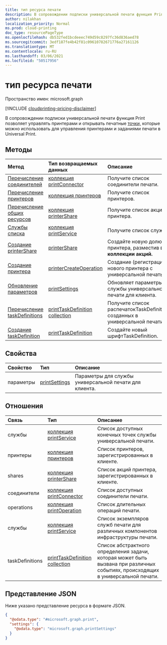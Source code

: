 ```yaml
---
title: тип ресурса печати
description: В сопровождении подписки универсальной печати функция Print позволяет управлять принтерами и открывать печатные точки, которые можно использовать для управления принтерами и заданиями печати в Universal Print.
author: nilakhan
localization_priority: Normal
ms.prod: cloud-printing
doc_type: resourcePageType
ms.openlocfilehash: db532fed1bcdeeec749d59c8297fc36d836aed78
ms.sourcegitcommit: 3edf187fe4b42f81c09610782671776a27161126
ms.translationtype: MT
ms.contentlocale: ru-RU
ms.lasthandoff: 03/06/2021
ms.locfileid: "50517956"
---
```

# <a name="print-resource-type"></a>тип ресурса печати

Пространство имен: microsoft.graph

[!INCLUDE [cloudprinting-pricing-disclaimer](../../includes/cloudprinting-pricing-disclaimer.md)]

В сопровождении подписки универсальной печати функция Print позволяет управлять принтерами и открывать печатные [точки,](printserviceendpoint.md) которые можно использовать для управления принтерами и заданиями печати в Universal Print.

## <a name="methods"></a>Методы
|Метод|Тип возвращаемых данных|Описание|
|:---|:---|:---|
| [Перечисление соединителей](../api/print-list-connectors.md) | [коллекция printConnector](printconnector.md) | Получите список соединители печати. |
| [Перечисление принтеров](../api/print-list-printers.md) | [коллекция принтеров](printer.md) | Получите список принтеров. |
| [Перечисление общих ресурсов](../api/print-list-shares.md) | [коллекция printerShare](printershare.md) | Получите список акций принтера. |
| [Службы списка](../api/print-list-services.md) | [коллекция printService](printservice.md) | Получите список служб. |
| [Создание printerShare](../api/print-post-shares.md) | [printerShare](printershare.md) | Создайте новую долю принтера, разместив в **коллекции акций.** |
| [Создание принтера](../api/printer-create.md) | [printerCreateOperation](printerCreateOperation.md) | Создание (регистрация) нового принтера с универсальной печатью. |
| [Обновление параметров](../api/print-update-settings.md) |  [printSettings](printsettings.md) | Обновляет параметры для службы универсальной печати для клиента. |
| [Перечисление taskDefinitions](../api/print-list-taskdefinitions.md) | [printTaskDefinition collection](printtaskdefinition.md) | Получите список распечатокTaskDefinitions, созданных в универсальной печати. |
| [Создание taskDefinition](../api/print-post-taskdefinitions.md) | [printTaskDefinition](printtaskdefinition.md) | Создайте новый шрифтTaskDefinition. |

## <a name="properties"></a>Свойства
|Свойство|Тип|Описание|
|:---|:---|:---|
|параметры|[printSettings](../resources/printsettings.md)|Параметры для службы универсальной печати для клиента.|

## <a name="relationships"></a>Отношения
|Связь|Тип|Описание|
|:---|:---|:---|
|службы|[коллекция printService](printservice.md)|Список доступных конечных точек службы универсальной печати.|
|принтеры|[коллекция принтеров](printer.md)|Список принтеров, зарегистрированных в клиенте.|
|shares|[коллекция printerShare](printershare.md)|Список акций принтера, зарегистрированных в клиенте.|
|соединители|[коллекция printConnector](printconnector.md)|Список доступных соединители печати.|
|operations|[коллекция printOperation](../resources/printoperation.md)|Список длительных операций печати.|
|службы|[коллекция printService](../resources/printservice.md)|Список экземпляров служб печати для различных компонентов инфраструктуры печати.|
|taskDefinitions|[printTaskDefinition collection](../resources/printtaskdefinition.md)|Список абстрактного определения задачи, которая может быть вызвана при различных событиях, происходящих в универсальной печати.|

## <a name="json-representation"></a>Представление JSON
Ниже указано представление ресурса в формате JSON.
<!-- {
  "blockType": "resource",
  "keyProperty": "id",
  "@odata.type": "microsoft.graph.print",
  "openType": false
}
-->
``` json
{
  "@odata.type": "#microsoft.graph.print",
  "settings": {
    "@odata.type": "microsoft.graph.printSettings"
  }
}
```

